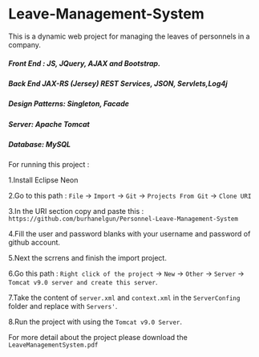 # Leave-Management-System
This is a dynamic web project for managing the leaves of personnels in a company. 

##### Front End : JS, JQuery, AJAX and Bootstrap.  

##### Back End JAX-RS (Jersey) REST Services, JSON, Servlets,Log4j  

##### Design Patterns: Singleton, Facade                           

##### Server: Apache Tomcat 

##### Database: MySQL 

For running this project :

1.Install Eclipse Neon

2.Go to this path : ```File``` -> ```Import``` -> ```Git``` -> ```Projects From Git``` ->  ```Clone URI```

3.In the URI section copy and paste this : ```https://github.com/burhanelgun/Personnel-Leave-Management-System```

4.Fill the user and password blanks with your username and password of github account.

5.Next the scrrens and finish the import project.

6.Go this path : ```Right click of the project``` -> ```New``` -> ```Other``` -> ```Server``` -> ```Tomcat v9.0 server and create this server```.

7.Take the content of ```server.xml``` and ```context.xml``` in the ```ServerConfing``` folder and replace with ```Servers'```.

8.Run the project with using the ```Tomcat v9.0 Server```.


For more detail about the project please download the ```LeaveManagementSystem.pdf``` 


